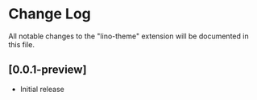 # Change Log

All notable changes to the "lino-theme" extension will be documented in this file.

## [0.0.1-preview]

- Initial release
